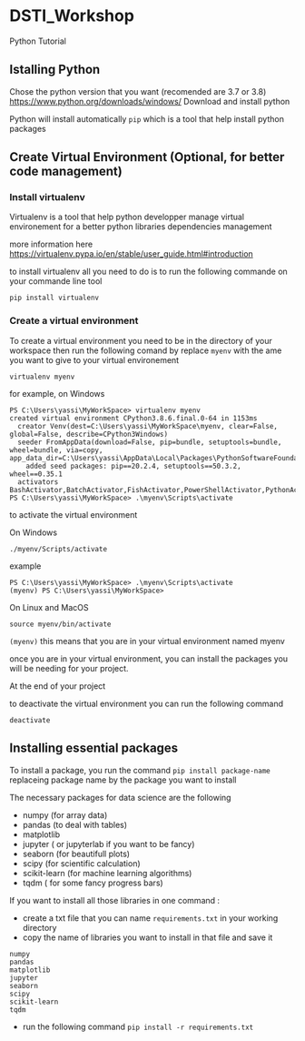 # DSTI_Workshop
Python Tutorial

## Istalling Python
Chose the python version that you want (recomended are 3.7 or 3.8)
https://www.python.org/downloads/windows/
Download and install python

Python will install automatically `pip` which is a tool that help install python packages

## Create Virtual Environment (Optional, for better code management)
### Install virtualenv
Virtualenv is a tool that help python developper manage virtual environement for a better python libraries dependencies management

more information here https://virtualenv.pypa.io/en/stable/user_guide.html#introduction


to install virtualenv all you need to do is to run the following commande on your commande line tool 
```
pip install virtualenv 

```

### Create a virtual environment

To create a virtual environment you need to be in the directory of your workspace then run the following comand by replace `myenv` with the ame you want to give to your virtual environement
```
virtualenv myenv
```
for example, on Windows 
```
PS C:\Users\yassi\MyWorkSpace> virtualenv myenv                                                                                                                                                                                              created virtual environment CPython3.8.6.final.0-64 in 1153ms
  creator Venv(dest=C:\Users\yassi\MyWorkSpace\myenv, clear=False, global=False, describe=CPython3Windows)
  seeder FromAppData(download=False, pip=bundle, setuptools=bundle, wheel=bundle, via=copy, app_data_dir=C:\Users\yassi\AppData\Local\Packages\PythonSoftwareFoundation.Python.3.8_qbz5n2kfra8p0\LocalCache\Local\pypa\virtualenv)
    added seed packages: pip==20.2.4, setuptools==50.3.2, wheel==0.35.1
  activators BashActivator,BatchActivator,FishActivator,PowerShellActivator,PythonActivator,XonshActivator
PS C:\Users\yassi\MyWorkSpace> .\myenv\Scripts\activate      
```


to activate the virtual environment

On Windows

```
./myenv/Scripts/activate
```
example
```
PS C:\Users\yassi\MyWorkSpace> .\myenv\Scripts\activate
(myenv) PS C:\Users\yassi\MyWorkSpace>
```

On Linux and MacOS
```
source myenv/bin/activate
```
`(myenv)` this means that you are in your virtual environment named myenv

once you are in your virtual environment, you can install the packages you will be needing for your project.

At the end of your project

to deactivate the virtual environment you can run the following command
```
deactivate
```

## Installing essential packages

To install a package, you run the command `pip install package-name` replaceing package name by the package you want to install

The necessary packages for data science are the following
- numpy (for array data)
- pandas (to deal with tables)
- matplotlib
- jupyter ( or jupyterlab if you want to be fancy)
- seaborn (for beautifull plots)
- scipy (for scientific calculation)
- scikit-learn (for machine learning algorithms)
- tqdm ( for some fancy progress bars)

If you want to install all those libraries in one command : 
- create a txt file that you can name `requirements.txt` in your working directory
- copy the name of libraries you want to install in that file and save it
```
numpy 
pandas
matplotlib
jupyter
seaborn
scipy
scikit-learn
tqdm
```
- run the following command `pip install -r requirements.txt`

